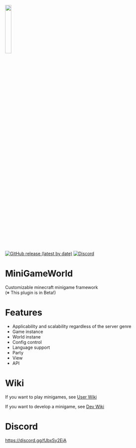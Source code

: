 
<img src="https://user-images.githubusercontent.com/61288262/183587918-374329ff-18d2-4c0b-84bd-11f7847c673d.png" width="20%"></img>

[![GitHub release (latest by date)](https://img.shields.io/github/v/release/MiniGameWorlds/MiniGameWorld?style=for-the-badge)](https://github.com/MiniGameWorlds/MiniGameWorld/releases)
[![Discord](https://dcbadge.vercel.app/api/server/fJbxSy2EjA)](https://discord.gg/fJbxSy2EjA)

# MiniGameWorld
Customizable minecraft minigame framework  
(※ This plugin is in Beta!)


# Features
- Applicability and scalability regardless of the server genre
- Game instance
- World instane
- Config control
- Language support
- Party
- View
- API



# Wiki
If you want to play minigames, see [User Wiki](resources/userWiki/Home.md)

If you want to develop a minigame, see [Dev Wiki](resources/devWiki/Home.md)



# Discord
https://discord.gg/fJbxSy2EjA